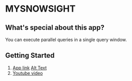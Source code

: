 # MYSNOWSIGHT

## What's special about this app?
You can execute parallel queries in a single query window.

## Getting Started

  1. [App link](https://mysnowsight.streamlit.app/)
   [Alt Text](https://github.com/mahanteshimath/MYSNOWSIGHT/blob/main/MySnowsight.gif)
  2. [Youtube video](https://bit.ly/atozaboutdata) 

